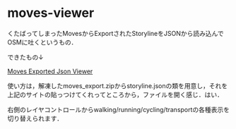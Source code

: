 # moves-viewer

くたばってしまったMovesからExportされたStorylineをJSONから読み込んでOSMに吐くというもの．

できたもの↓

[Moves Exported Json Viewer](https://moves-exported-json-viewer.netlify.com/)

使い方は，解凍したmoves_export.zipからstoryline.jsonの類を用意し，それを上記のサイトの貼っつけてくれってところから，ファイルを開く感じ．はい．

右側のレイヤコントロールからwalking/running/cycling/transportの各種表示を切り替えられます．

